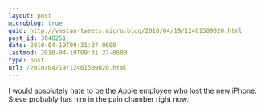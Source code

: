 ```yaml
---
layout: post
microblog: true
guid: http://vmstan-tweets.micro.blog/2010/04/19/12461509020.html
post_id: 3048251
date: 2010-04-19T09:31:27-0600
lastmod: 2010-04-19T09:31:27-0600
type: post
url: /2010/04/19/12461509020.html
---
```

I would absolutely hate to be the Apple employee who lost the new iPhone. Steve probably has him in the pain chamber right now.
